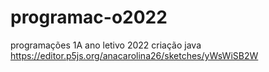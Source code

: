 # programac-o2022
programações 1A  ano letivo 2022 
criação java
https://editor.p5js.org/anacarolina26/sketches/yWsWiSB2W
